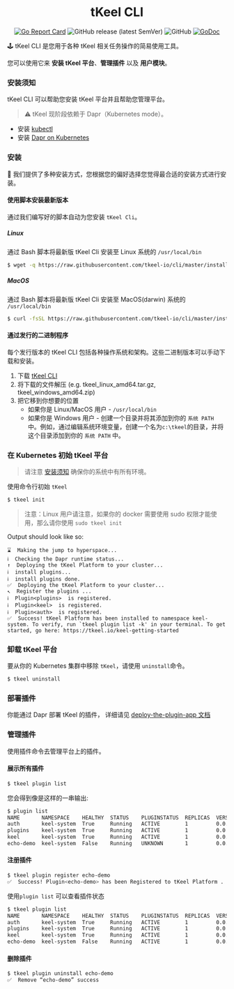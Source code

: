 <h1 align="center"> tKeel CLI </h1>
<div align="center">

[![Go Report Card](https://goreportcard.com/badge/github.com/tkeel-io/cli)](https://goreportcard.com/report/github.com/tkeel-io/cli)
![GitHub release (latest SemVer)](https://img.shields.io/github/v/release/tkeel-io/cli)
![GitHub](https://img.shields.io/github/license/tkeel-io/cli?style=plastic)
[![GoDoc](https://godoc.org/github.com/tkeel-io/cli?status.png)](http://godoc.org/github.com/tkeel-io/cli)

</div>

🕹️ tKeel CLI 是您用于各种 tKeel 相关任务操作的简易使用工具。

您可以使用它来 **安装 tKeel 平台**、**管理插件** 以及 **用户模块**。

### 安装须知

tKeel CLI 可以帮助您安装 tKeel 平台并且帮助您管理平台。

> ⚠️ tKeel 现阶段依赖于 Dapr（Kubernetes mode）。

- 安装 [kubectl](https://kubernetes.io/docs/tasks/tools/install-kubectl/)
- 安装 [Dapr on Kubernetes](https://docs.dapr.io/operations/hosting/kubernetes/kubernetes-deploy/)

### 安装

🔧 我们提供了多种安装方式，您根据您的偏好选择您觉得最合适的安装方式进行安装。

#### 使用脚本安装最新版本

通过我们编写好的脚本自动为您安装 `tKeel Cli`。

##### Linux

通过 Bash 脚本将最新版 tKeel Cli 安装至 Linux 系统的 `/usr/local/bin`

```bash
$ wget -q https://raw.githubusercontent.com/tkeel-io/cli/master/install/install.sh -O - | /bin/bash
```

##### MacOS

通过 Bash 脚本将最新版 tKeel Cli 安装至 MacOS(darwin) 系统的 `/usr/local/bin`

```bash
$ curl -fsSL https://raw.githubusercontent.com/tkeel-io/cli/master/install/install.sh | /bin/bash
```

#### 通过发行的二进制程序

每个发行版本的 tKeel CLI 包括各种操作系统和架构。这些二进制版本可以手动下载和安装。

1. 下载 [tKeel CLI](https://github.com/tkeel-io/cli/releases)
2. 将下载的文件解压 (e.g. tkeel_linux_amd64.tar.gz, tkeel_windows_amd64.zip)
3. 把它移到你想要的位置
   * 如果你是 Linux/MacOS 用户 - `/usr/local/bin`
   * 如果你是 Windows 用户 - 创建一个目录并将其添加到你的 `系统 PATH `中。例如，通过编辑系统环境变量，创建一个名为`c:\tkeel`的目录，并将这个目录添加到你的 `系统 PATH` 中。

### 在 Kubernetes 初始 tKeel 平台

> 请注意 [安装须知](#安装须知) 确保你的系统中有所有环境。

使用命令行初始 `tKeel`

```bash
$ tkeel init
```

> 注意：Linux 用户请注意，如果你的 docker 需要使用 sudo 权限才能使用，那么请你使用 `sudo tkeel init`

Output should look like so:

```
⌛  Making the jump to hyperspace...
ℹ️  Checking the Dapr runtime status...
↑  Deploying the tKeel Platform to your cluster... 
ℹ️  install plugins...                                                        
ℹ️  install plugins done.                                                                                                        
✅  Deploying the tKeel Platform to your cluster...
↖  Register the plugins ... 
ℹ️  Plugin<plugins>  is registered.                                                                                          
ℹ️  Plugin<keel>  is registered.                                                                                                                        
ℹ️  Plugin<auth>  is registered.                                                                                                                        
✅  Success! tKeel Platform has been installed to namespace keel-system. To verify, run `tkeel plugin list -k' in your terminal. To get started, go here: https://tkeel.io/keel-getting-started
```

### 卸载 tKeel 平台

要从你的 Kubernetes 集群中移除 `tKeel`，请使用 `uninstall`命令。

```bash
$ tkeel uninstall
```

### 部署插件

你能通过 Dapr 部署 tKeel 的插件，
详细请见 [deploy-the-plugin-app 文档](https://github.com/dapr/quickstarts/tree/v1.0.0/hello-kubernetes#step-3---deploy-the-nodejs-app-with-the-dapr-sidecar)

### 管理插件

使用插件命令去管理平台上的插件。

#### 展示所有插件

```bash
$ tkeel plugin list
```

您会得到像是这样的一串输出:

```bash
$ plugin list              
NAME       NAMESPACE    HEALTHY  STATUS    PLUGINSTATUS  REPLICAS  VERSION  AGE  CREATED              
auth       keel-system  True     Running   ACTIVE        1         0.0.1    37m  2021-10-07 16:07.00  
plugins    keel-system  True     Running   ACTIVE        1         0.0.1    37m  2021-10-07 16:07.00  
keel       keel-system  True     Running   ACTIVE        1         0.0.1    37m  2021-10-07 16:07.00
echo-demo  keel-system  False    Running   UNKNOWN       1         0.0.1    1m   2021-10-05 11:25.19  
```

#### 注册插件

```bash
$ tkeel plugin register echo-demo
✅  Success! Plugin<echo-demo> has been Registered to tKeel Platform . To verify, run `tkeel plugin list -k' in your terminal.
```

使用` plugin list ` 可以查看插件状态

```bash
$ tkeel plugin list              
NAME       NAMESPACE    HEALTHY  STATUS    PLUGINSTATUS  REPLICAS  VERSION  AGE  CREATED              
auth       keel-system  True     Running   ACTIVE        1         0.0.1    37m  2021-10-07 16:07.00  
plugins    keel-system  True     Running   ACTIVE        1         0.0.1    37m  2021-10-07 16:07.00  
keel       keel-system  True     Running   ACTIVE        1         0.0.1    37m  2021-10-07 16:07.00
echo-demo  keel-system  False    Running   ACTIVE        1         0.0.1    2m   2021-10-05 11:25.19  
```

#### 删除插件

```bash
$ tkeel plugin uninstall echo-demo
✅  Remove “echo-demo” success
```
